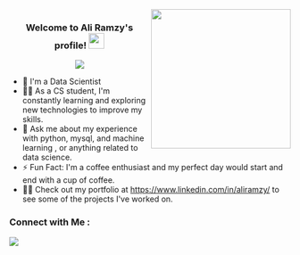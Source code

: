 
<img width="250" align="right" src="https://c.tenor.com/_DOBjnGspYAAAAAM/code-coding.gif">

<h3 align="center">
  Welcome to Ali Ramzy's profile!
  <img src="https://media.giphy.com/media/hvRJCLFzcasrR4ia7z/giphy.gif" width="28">
</h3>

<!-- Typing SVG by DenverCoder1 - https://github.com/DenverCoder1/readme-typing-svg -->
<p align="center">
  <a href="https://github.com/DenverCoder1/readme-typing-svg"><img src="https://readme-typing-svg.herokuapp.com/?lines=Data%20Scientist;Always%20learning%20new%20things&font=Fira%20Code&center=true&width=440&height=45&color=f75c7e&vCenter=true&size=22"></a>
</p> 

- 🏢 I'm a Data Scientist
- 👨‍💻 As a CS student, I'm constantly learning and exploring new technologies to improve my skills.
- 💬 Ask me about my experience with python, mysql, and machine learning , or anything related to data science.
- ⚡ Fun Fact: I'm a coffee enthusiast and my perfect day would start and end with a cup of coffee.
- 👨‍💻 Check out my portfolio at https://www.linkedin.com/in/aliramzy/ to see some of the projects I've worked on.


### Connect with Me :

<a href="https://linkedin.com/in/aliramzy" target="_blank"><img src="https://img.shields.io/badge/-Ali%20DeRamzy-0077B5?style=for-the-badge&logo=Linkedin&logoColor=white"/></a>
